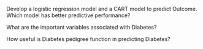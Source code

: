 Develop a logistic regression model and a CART model to predict Outcome. 
Which model has better predictive performance? 

What are the important variables associated with Diabetes?

How useful is Diabetes pedigree function in predicting Diabetes?
